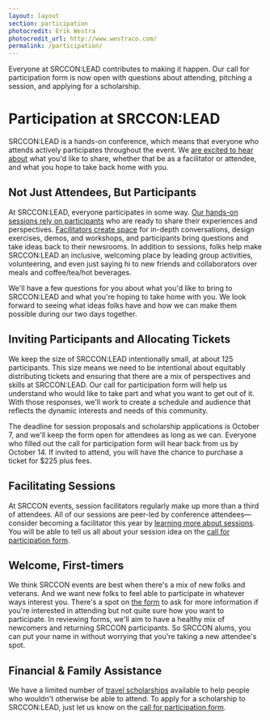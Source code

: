 ```yaml
---
layout: layout
section: participation
photocredit: Erik Westra
photocredit_url: http://www.westraco.com/
permalink: /participation/
---
```


Everyone at SRCCON:LEAD contributes to making it happen. Our call for participation form is now open with questions about attending, pitching a session, and applying for a scholarship.

# Participation at SRCCON:LEAD

SRCCON:LEAD is a hands-on conference, which means that everyone who attends actively participates throughout the event. We [are excited to hear about](/participation/form) what you'd like to share, whether that be as a facilitator or attendee, and what you hope to take back home with you. 

## Not Just Attendees, But Participants

At SRCCON:LEAD, everyone participates in some way. [Our hands-on sessions rely on participants](/sessions/about) who are ready to share their experiences and perspectives. [Facilitators create space](/sessions/about#facilitators) for in-depth conversations, design exercises, demos, and workshops, and participants bring questions and take ideas back to their newsrooms. In addition to sessions, folks help make SRCCON:LEAD an inclusive, welcoming place by leading group activities, volunteering, and even just saying hi to new friends and collaborators over meals and coffee/tea/hot beverages.

We'll have a few questions for you about what you'd like to bring to SRCCON:LEAD and what you're hoping to take home with you. We look forward to seeing what ideas folks have and how we can make them possible during our two days together.

## Inviting Participants and Allocating Tickets

We keep the size of SRCCON:LEAD intentionally small, at about 125 participants. This size means we need to be intentional about equitably distributing tickets and ensuring that there are a mix of perspectives and skills at SRCCON:LEAD. Our call for participation form will help us understand who would like to take part and what you want to get out of it. With those responses, we'll work to create a schedule and audience that reflects the dynamic interests and needs of this community.

The deadline for session proposals and scholarship applications is October 7, and we'll keep the form open for attendees as long as we can. Everyone who filled out the call for participation form will hear back from us by October 14. If invited to attend, you will have the chance to purchase a ticket for $225 plus fees.

## Facilitating Sessions

At SRCCON events, session facilitators regularly make up more than a third of attendees. All of our sessions are peer-led by conference attendees—consider becoming a facilitator this year by [learning more about sessions](/sessions/about). You will be able to tell us all about your session idea on the [call for participation form](/participation/form).

## Welcome, First-timers

We think SRCCON events are best when there's a mix of new folks and veterans. And we want new folks to feel able to participate in whatever ways interest you. There's a spot on [the form](/participation/form) to ask for more information if you're interested in attending but not quite sure how you want to participate. In reviewing forms, we'll aim to have a healthy mix of newcomers and returning SRCCON participants. So SRCCON alums, you can put your name in without worrying that you're taking a new attendee's spot.

## Financial & Family Assistance

We have a limited number of [travel scholarships](/scholarships) available to help people who wouldn't otherwise be able to attend. To apply for a scholarship to SRCCON:LEAD, just let us know on the [call for participation form](/participation/form).

